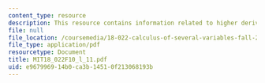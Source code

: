 ```yaml
---
content_type: resource
description: This resource contains information related to higher derivatives.
file: null
file_location: /coursemedia/18-022-calculus-of-several-variables-fall-2010/e967996914b0ca3b14510f213068193b_MIT18_022F10_l_11.pdf
file_type: application/pdf
resourcetype: Document
title: MIT18_022F10_l_11.pdf
uid: e9679969-14b0-ca3b-1451-0f213068193b
---
```

